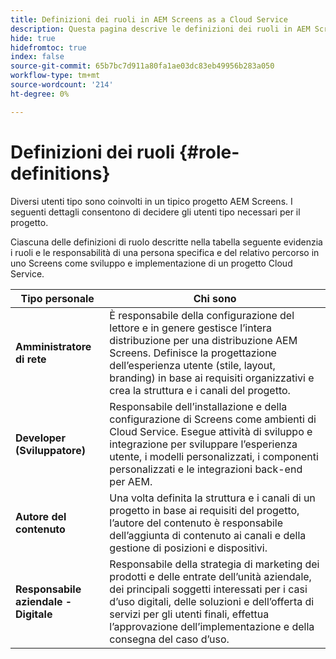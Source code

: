 ```yaml
---
title: Definizioni dei ruoli in AEM Screens as a Cloud Service
description: Questa pagina descrive le definizioni dei ruoli in AEM Screens as a Cloud Service.
hide: true
hidefromtoc: true
index: false
source-git-commit: 65b7bc7d911a80fa1ae03dc83eb49956b283a050
workflow-type: tm+mt
source-wordcount: '214'
ht-degree: 0%

---
```



# Definizioni dei ruoli {#role-definitions}

Diversi utenti tipo sono coinvolti in un tipico progetto AEM Screens. I seguenti dettagli consentono di decidere gli utenti tipo necessari per il progetto.

Ciascuna delle definizioni di ruolo descritte nella tabella seguente evidenzia i ruoli e le responsabilità di una persona specifica e del relativo percorso in uno Screens come sviluppo e implementazione di un progetto Cloud Service.

| Tipo personale | Chi sono |
|--- |--- |
| **Amministratore di rete** | È responsabile della configurazione del lettore e in genere gestisce l’intera distribuzione per una distribuzione AEM Screens. Definisce la progettazione dell’esperienza utente (stile, layout, branding) in base ai requisiti organizzativi e crea la struttura e i canali del progetto. |
| **Developer (Sviluppatore)** | Responsabile dell’installazione e della configurazione di Screens come ambienti di Cloud Service. Esegue attività di sviluppo e integrazione per sviluppare l’esperienza utente, i modelli personalizzati, i componenti personalizzati e le integrazioni back-end per AEM. |
| **Autore del contenuto** | Una volta definita la struttura e i canali di un progetto in base ai requisiti del progetto, l’autore del contenuto è responsabile dell’aggiunta di contenuto ai canali e della gestione di posizioni e dispositivi. |
| **Responsabile aziendale - Digitale** | Responsabile della strategia di marketing dei prodotti e delle entrate dell’unità aziendale, dei principali soggetti interessati per i casi d’uso digitali, delle soluzioni e dell’offerta di servizi per gli utenti finali, effettua l’approvazione dell’implementazione e della consegna del caso d’uso. |
